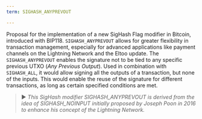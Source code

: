 ```yaml
---
term: SIGHASH_ANYPREVOUT

---
```

Proposal for the implementation of a new SigHash Flag modifier in Bitcoin, introduced with BIP118. `SIGHASH_ANYPREVOUT` allows for greater flexibility in transaction management, especially for advanced applications like payment channels on the Lightning Network and the Eltoo update. The `SIGHASH_ANYPREVOUT` enables the signature not to be tied to any specific previous UTXO (*Any Previous Output*). Used in combination with `SIGHASH_ALL`, it would allow signing all the outputs of a transaction, but none of the inputs. This would enable the reuse of the signature for different transactions, as long as certain specified conditions are met.

> ► *This SigHash modifier SIGHASH_ANYPREVOUT is derived from the idea of SIGHASH_NOINPUT initially proposed by Joseph Poon in 2016 to enhance his concept of the Lightning Network.*